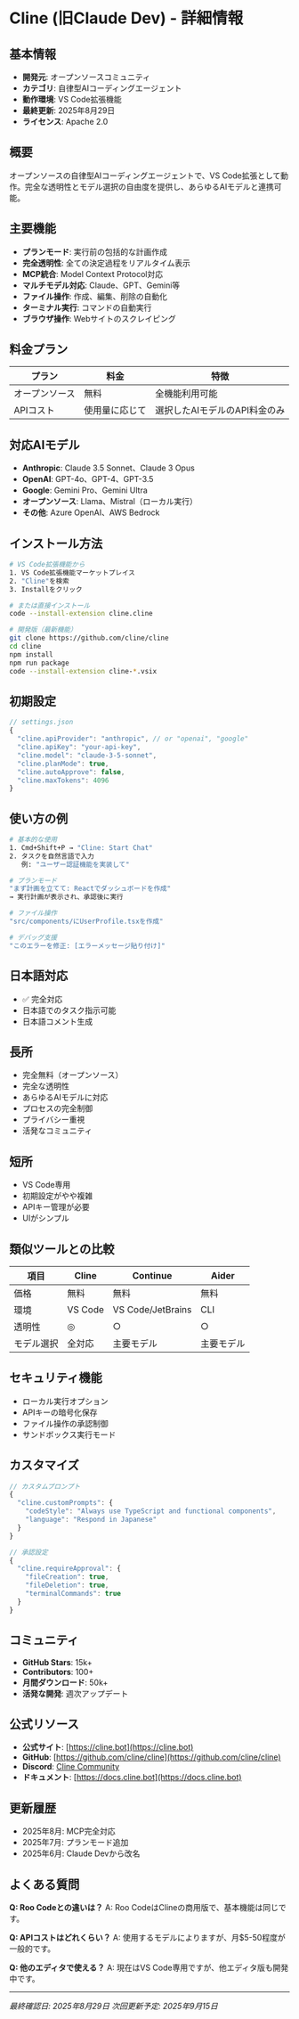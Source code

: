 # Cline (旧Claude Dev) - 詳細情報

## 基本情報
- **開発元**: オープンソースコミュニティ
- **カテゴリ**: 自律型AIコーディングエージェント
- **動作環境**: VS Code拡張機能
- **最終更新**: 2025年8月29日
- **ライセンス**: Apache 2.0

## 概要
オープンソースの自律型AIコーディングエージェントで、VS Code拡張として動作。完全な透明性とモデル選択の自由度を提供し、あらゆるAIモデルと連携可能。

## 主要機能
- **プランモード**: 実行前の包括的な計画作成
- **完全透明性**: 全ての決定過程をリアルタイム表示
- **MCP統合**: Model Context Protocol対応
- **マルチモデル対応**: Claude、GPT、Gemini等
- **ファイル操作**: 作成、編集、削除の自動化
- **ターミナル実行**: コマンドの自動実行
- **ブラウザ操作**: Webサイトのスクレイピング

## 料金プラン
| プラン | 料金 | 特徴 |
|--------|------|------|
| オープンソース | 無料 | 全機能利用可能 |
| APIコスト | 使用量に応じて | 選択したAIモデルのAPI料金のみ |

## 対応AIモデル
- **Anthropic**: Claude 3.5 Sonnet、Claude 3 Opus
- **OpenAI**: GPT-4o、GPT-4、GPT-3.5
- **Google**: Gemini Pro、Gemini Ultra
- **オープンソース**: Llama、Mistral（ローカル実行）
- **その他**: Azure OpenAI、AWS Bedrock

## インストール方法
```bash
# VS Code拡張機能から
1. VS Code拡張機能マーケットプレイス
2. "Cline"を検索
3. Installをクリック

# または直接インストール
code --install-extension cline.cline

# 開発版（最新機能）
git clone https://github.com/cline/cline
cd cline
npm install
npm run package
code --install-extension cline-*.vsix
```

## 初期設定
```javascript
// settings.json
{
  "cline.apiProvider": "anthropic", // or "openai", "google"
  "cline.apiKey": "your-api-key",
  "cline.model": "claude-3-5-sonnet",
  "cline.planMode": true,
  "cline.autoApprove": false,
  "cline.maxTokens": 4096
}
```

## 使い方の例
```bash
# 基本的な使用
1. Cmd+Shift+P → "Cline: Start Chat"
2. タスクを自然言語で入力
   例: "ユーザー認証機能を実装して"

# プランモード
"まず計画を立てて: Reactでダッシュボードを作成"
→ 実行計画が表示され、承認後に実行

# ファイル操作
"src/components/にUserProfile.tsxを作成"

# デバッグ支援
"このエラーを修正: [エラーメッセージ貼り付け]"
```

## 日本語対応
- ✅ 完全対応
- 日本語でのタスク指示可能
- 日本語コメント生成

## 長所
- 完全無料（オープンソース）
- 完全な透明性
- あらゆるAIモデルに対応
- プロセスの完全制御
- プライバシー重視
- 活発なコミュニティ

## 短所
- VS Code専用
- 初期設定がやや複雑
- APIキー管理が必要
- UIがシンプル

## 類似ツールとの比較
| 項目 | Cline | Continue | Aider |
|------|-------|----------|-------|
| 価格 | 無料 | 無料 | 無料 |
| 環境 | VS Code | VS Code/JetBrains | CLI |
| 透明性 | ◎ | ○ | ○ |
| モデル選択 | 全対応 | 主要モデル | 主要モデル |

## セキュリティ機能
- ローカル実行オプション
- APIキーの暗号化保存
- ファイル操作の承認制御
- サンドボックス実行モード

## カスタマイズ
```javascript
// カスタムプロンプト
{
  "cline.customPrompts": {
    "codeStyle": "Always use TypeScript and functional components",
    "language": "Respond in Japanese"
  }
}

// 承認設定
{
  "cline.requireApproval": {
    "fileCreation": true,
    "fileDeletion": true,
    "terminalCommands": true
  }
}
```

## コミュニティ
- **GitHub Stars**: 15k+
- **Contributors**: 100+
- **月間ダウンロード**: 50k+
- **活発な開発**: 週次アップデート

## 公式リソース
- **公式サイト**: [https://cline.bot](https://cline.bot)
- **GitHub**: [https://github.com/cline/cline](https://github.com/cline/cline)
- **Discord**: [Cline Community](https://discord.gg/cline)
- **ドキュメント**: [https://docs.cline.bot](https://docs.cline.bot)

## 更新履歴
- 2025年8月: MCP完全対応
- 2025年7月: プランモード追加
- 2025年6月: Claude Devから改名

## よくある質問
**Q: Roo Codeとの違いは？**
A: Roo CodeはClineの商用版で、基本機能は同じです。

**Q: APIコストはどれくらい？**
A: 使用するモデルによりますが、月$5-50程度が一般的です。

**Q: 他のエディタで使える？**
A: 現在はVS Code専用ですが、他エディタ版も開発中です。

---
*最終確認日: 2025年8月29日*
*次回更新予定: 2025年9月15日*